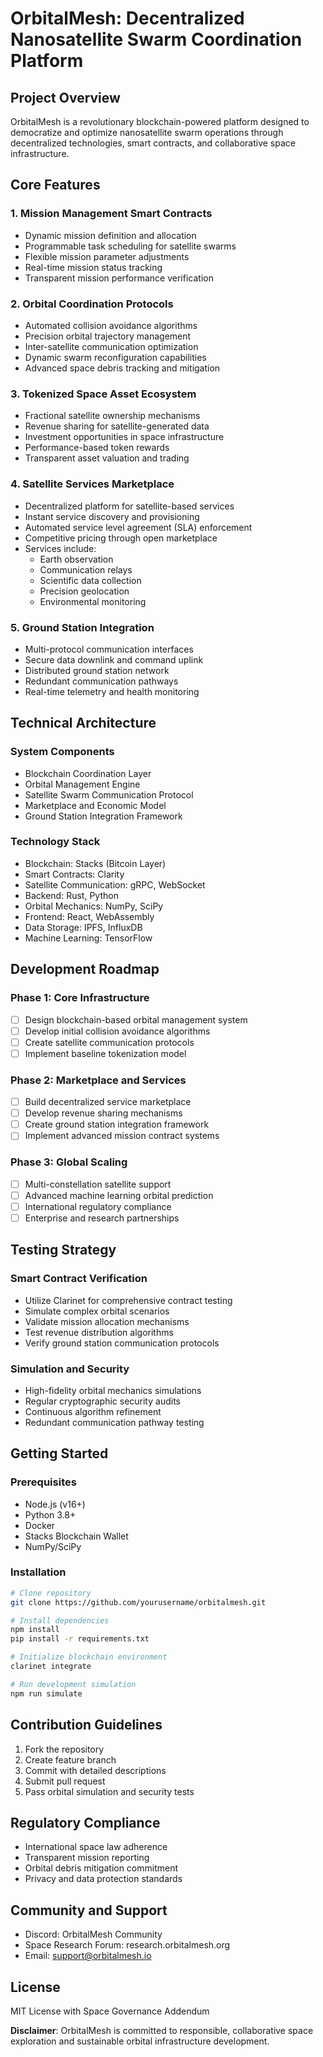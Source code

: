 # OrbitalMesh: Decentralized Nanosatellite Swarm Coordination Platform

## Project Overview

OrbitalMesh is a revolutionary blockchain-powered platform designed to democratize and optimize nanosatellite swarm operations through decentralized technologies, smart contracts, and collaborative space infrastructure.

## Core Features

### 1. Mission Management Smart Contracts
- Dynamic mission definition and allocation
- Programmable task scheduling for satellite swarms
- Flexible mission parameter adjustments
- Real-time mission status tracking
- Transparent mission performance verification

### 2. Orbital Coordination Protocols
- Automated collision avoidance algorithms
- Precision orbital trajectory management
- Inter-satellite communication optimization
- Dynamic swarm reconfiguration capabilities
- Advanced space debris tracking and mitigation

### 3. Tokenized Space Asset Ecosystem
- Fractional satellite ownership mechanisms
- Revenue sharing for satellite-generated data
- Investment opportunities in space infrastructure
- Performance-based token rewards
- Transparent asset valuation and trading

### 4. Satellite Services Marketplace
- Decentralized platform for satellite-based services
- Instant service discovery and provisioning
- Automated service level agreement (SLA) enforcement
- Competitive pricing through open marketplace
- Services include:
    - Earth observation
    - Communication relays
    - Scientific data collection
    - Precision geolocation
    - Environmental monitoring

### 5. Ground Station Integration
- Multi-protocol communication interfaces
- Secure data downlink and command uplink
- Distributed ground station network
- Redundant communication pathways
- Real-time telemetry and health monitoring

## Technical Architecture

### System Components
- Blockchain Coordination Layer
- Orbital Management Engine
- Satellite Swarm Communication Protocol
- Marketplace and Economic Model
- Ground Station Integration Framework

### Technology Stack
- Blockchain: Stacks (Bitcoin Layer)
- Smart Contracts: Clarity
- Satellite Communication: gRPC, WebSocket
- Backend: Rust, Python
- Orbital Mechanics: NumPy, SciPy
- Frontend: React, WebAssembly
- Data Storage: IPFS, InfluxDB
- Machine Learning: TensorFlow

## Development Roadmap

### Phase 1: Core Infrastructure
- [ ] Design blockchain-based orbital management system
- [ ] Develop initial collision avoidance algorithms
- [ ] Create satellite communication protocols
- [ ] Implement baseline tokenization model

### Phase 2: Marketplace and Services
- [ ] Build decentralized service marketplace
- [ ] Develop revenue sharing mechanisms
- [ ] Create ground station integration framework
- [ ] Implement advanced mission contract systems

### Phase 3: Global Scaling
- [ ] Multi-constellation satellite support
- [ ] Advanced machine learning orbital prediction
- [ ] International regulatory compliance
- [ ] Enterprise and research partnerships

## Testing Strategy

### Smart Contract Verification
- Utilize Clarinet for comprehensive contract testing
- Simulate complex orbital scenarios
- Validate mission allocation mechanisms
- Test revenue distribution algorithms
- Verify ground station communication protocols

### Simulation and Security
- High-fidelity orbital mechanics simulations
- Regular cryptographic security audits
- Continuous algorithm refinement
- Redundant communication pathway testing

## Getting Started

### Prerequisites
- Node.js (v16+)
- Python 3.8+
- Docker
- Stacks Blockchain Wallet
- NumPy/SciPy

### Installation
```bash
# Clone repository
git clone https://github.com/yourusername/orbitalmesh.git

# Install dependencies
npm install
pip install -r requirements.txt

# Initialize blockchain environment
clarinet integrate

# Run development simulation
npm run simulate
```

## Contribution Guidelines
1. Fork the repository
2. Create feature branch
3. Commit with detailed descriptions
4. Submit pull request
5. Pass orbital simulation and security tests

## Regulatory Compliance
- International space law adherence
- Transparent mission reporting
- Orbital debris mitigation commitment
- Privacy and data protection standards

## Community and Support
- Discord: OrbitalMesh Community
- Space Research Forum: research.orbitalmesh.org
- Email: support@orbitalmesh.io

## License
MIT License with Space Governance Addendum

**Disclaimer**: OrbitalMesh is committed to responsible, collaborative space exploration and sustainable orbital infrastructure development.
